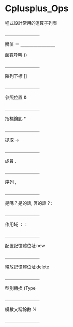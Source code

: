 # Cplusplus_Ops
程式設計常用的運算子列表

＿＿＿＿＿＿＿＿

賦值 ＝
＿＿＿＿＿＿＿＿

函數呼叫 ()

＿＿＿＿＿＿＿＿

陣列下標 []

＿＿＿＿＿＿＿＿


參照位置 &

＿＿＿＿＿＿＿＿

指標鑰匙 *

＿＿＿＿＿＿＿＿

提取 ->

＿＿＿＿＿＿＿＿

成員 .

＿＿＿＿＿＿＿＿

序列 ,

＿＿＿＿＿＿＿＿

是嗎？是的話, 否的話 ? :

＿＿＿＿＿＿＿＿

作用域 ：：

＿＿＿＿＿＿＿＿

配置記憶體位址 new

＿＿＿＿＿＿＿＿

釋放記憶體位址 delete

＿＿＿＿＿＿＿＿

型別轉換 (Type)

＿＿＿＿＿＿＿＿

模數又稱餘數 %

＿＿＿＿＿＿＿＿


